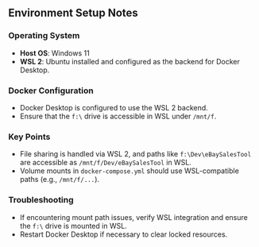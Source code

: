## Environment Setup Notes

### Operating System
- **Host OS**: Windows 11
- **WSL 2**: Ubuntu installed and configured as the backend for Docker Desktop.

### Docker Configuration
- Docker Desktop is configured to use the WSL 2 backend.
- Ensure that the `f:\` drive is accessible in WSL under `/mnt/f`.

### Key Points
- File sharing is handled via WSL 2, and paths like `f:\Dev\eBaySalesTool` are accessible as `/mnt/f/Dev/eBaySalesTool` in WSL.
- Volume mounts in `docker-compose.yml` should use WSL-compatible paths (e.g., `/mnt/f/...`).

### Troubleshooting
- If encountering mount path issues, verify WSL integration and ensure the `f:\` drive is mounted in WSL.
- Restart Docker Desktop if necessary to clear locked resources.